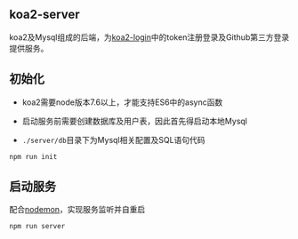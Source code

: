 ## koa2-server

koa2及Mysql组成的后端，为[koa2-login]()中的token注册登录及Github第三方登录提供服务。

## 初始化

* koa2需要node版本7.6以上，才能支持ES6中的async函数

* 启动服务前需要创建数据库及用户表，因此首先得启动本地Mysql

* `./server/db`目录下为Mysql相关配置及SQL语句代码

```bash
npm run init
```

## 启动服务

配合[nodemon](https://github.com/remy/nodemon)，实现服务监听并自重启

```bash
npm run server
```
